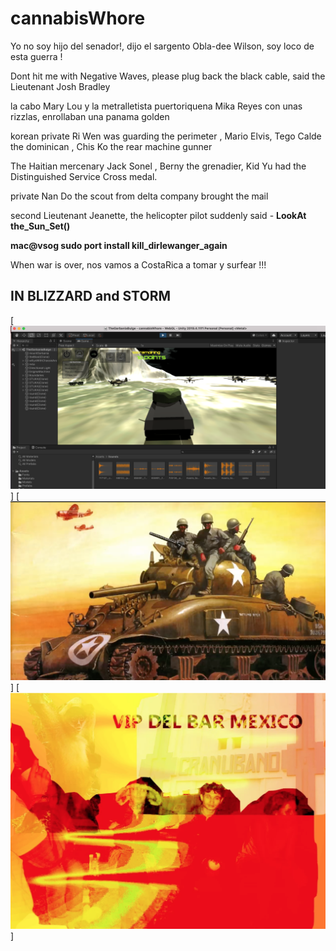 # cannabisWhore

Yo no soy hijo del senador!, dijo el sargento Obla-dee Wilson, soy loco de esta guerra !

Dont hit me with Negative Waves, please plug back the black cable, said the Lieutenant Josh Bradley

la cabo Mary Lou y la metralletista puertoriquena  Mika Reyes con unas rizzlas, enrollaban una panama golden

korean private Ri Wen was guarding the perimeter , Mario Elvis, Tego Calde the dominican , Chis Ko the rear machine gunner 

The Haitian mercenary Jack Sonel , Berny the grenadier, Kid Yu had the Distinguished Service Cross medal.

private Nan Do the scout from delta company brought the mail

second Lieutenant Jeanette, the helicopter pilot suddenly said - __LookAt the_Sun_Set()__

__mac@vsog sudo port install kill_dirlewanger_again__

When war is over, nos vamos a CostaRica a tomar y surfear !!!

## IN BLIZZARD and STORM
[![in blizzard and storm ... ](https://raw.githubusercontent.com/rgarro/cannabisWhore/main/ma4tankgame.png)]
[![in blizzard and storm ... ](https://raw.githubusercontent.com/rgarro/cannabisWhore/main/blizzard.png)]
[![in blizzard and storm ... ](https://raw.githubusercontent.com/rgarro/cannabisWhore/main/vipdelmacvsog.png)]